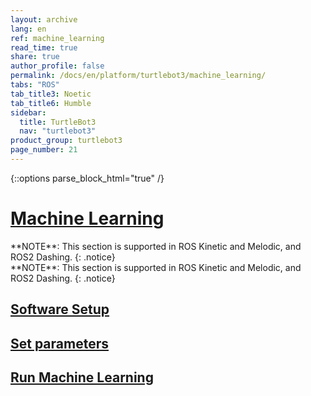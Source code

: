 ```yaml
---
layout: archive
lang: en
ref: machine_learning
read_time: true
share: true
author_profile: false
permalink: /docs/en/platform/turtlebot3/machine_learning/
tabs: "ROS"
tab_title3: Noetic
tab_title6: Humble
sidebar:
  title: TurtleBot3
  nav: "turtlebot3"
product_group: turtlebot3
page_number: 21
---
```


<div style="counter-reset: h1 8"></div>

{::options parse_block_html="true" /}

# [Machine Learning](#machine-learning)

<!-- <section data-id="{{ page.tab_title1 }}" class="tab_contents">
{% include en/platform/turtlebot3/machine_learning/machine_learning_intro_kinetic.md %}
</section> -->

<!-- <section data-id="{{ page.tab_title2 }}" class="tab_contents">
{% include en/platform/turtlebot3/machine_learning/machine_learning_intro_melodic.md %}
</section> -->

<section data-id="{{ page.tab_title3 }}" class="tab_contents">
**NOTE**: This section is supported in ROS Kinetic and Melodic, and ROS2 Dashing. 
{: .notice}
</section> 

<!-- <section data-id="{{ page.tab_title4 }}" class="tab_contents">
{% include en/platform/turtlebot3/machine_learning/machine_learning_intro_dashing.md %}
</section> -->

<!-- <section data-id="{{ page.tab_title5 }}" class="tab_contents">
**NOTE**: This section is supported in ROS Kinetic and Melodic, and ROS2 Dashing. 
{: .notice}
</section>  -->

<section data-id="{{ page.tab_title6 }}" class="tab_contents">
**NOTE**: This section is supported in ROS Kinetic and Melodic, and ROS2 Dashing. 
{: .notice}
</section>

<!-- <section data-id="{{ page.tab_title7 }}" class="tab_contents">
**NOTE**: This section is supported in ROS Kinetic and Melodic, and ROS2 Dashing. 
{: .notice}
</section> -->


## [Software Setup](#software-setup)

<!-- <section data-id="{{ page.tab_title1 }}" class="tab_contents">

{% include en/platform/turtlebot3/machine_learning/machine_learning_software_setup_kinetic.md %}

</section> -->

<!-- <section data-id="{{ page.tab_title2 }}" class="tab_contents">

{% include en/platform/turtlebot3/machine_learning/machine_learning_software_setup_melodic.md %}

</section> -->


<!-- <section data-id="{{ page.tab_title4 }}" class="tab_contents">

{% include en/platform/turtlebot3/machine_learning/machine_learning_software_setup_dashing.md %}

</section> -->

<!-- <section data-id="{{ page.tab_title4 }}" class="tab_contents">

**NOTE**: This feature is available for Kinetic, Dashing only. 
{: .notice}

</section> -->

<!-- <section data-id="{{ page.tab_title5 }}" class="tab_contents">

**NOTE**: This feature is available for Kinetic, Dashing only. 
{: .notice}

</section> -->


## [Set parameters](#set-parameters)

<!-- <section data-id="{{ page.tab_title1 }}" class="tab_contents">

{% include en/platform/turtlebot3/machine_learning/machine_learning_set_parameter_kinetic.md %}

</section> -->


<!-- <section data-id="{{ page.tab_title2 }}" class="tab_contents">

{% include en/platform/turtlebot3/machine_learning/machine_learning_set_parameter_melodic.md %}

</section> -->


<!-- <section data-id="{{ page.tab_title4 }}" class="tab_contents">

{% include en/platform/turtlebot3/machine_learning/machine_learning_set_parameter_dashing.md %}

</section> -->

<!-- <section data-id="{{ page.tab_title4 }}" class="tab_contents">

**NOTE**: This feature is available for Kinetic, Dashing only. 
{: .notice}

</section> -->

<!-- <section data-id="{{ page.tab_title5 }}" class="tab_contents">

**NOTE**: This feature is available for Kinetic, Dashing only. 
{: .notice}

</section> -->

## [Run Machine Learning](#run-machine-learning)

<!-- <section data-id="{{ page.tab_title1 }}" class="tab_contents">


{% include en/platform/turtlebot3/machine_learning/machine_learning_run_machine_learning_kinetic.md %}

</section> -->


<!-- <section data-id="{{ page.tab_title2 }}" class="tab_contents">

{% include en/platform/turtlebot3/machine_learning/machine_learning_run_machine_learning_melodic.md %}

</section> -->


<!-- <section data-id="{{ page.tab_title4 }}" class="tab_contents">

{% include en/platform/turtlebot3/machine_learning/machine_learning_run_machine_learning_dashing.md %}

</section> -->


<!-- <section data-id="{{ page.tab_title4 }}" class="tab_contents">

**NOTE**: This feature is available for Kinetic, Dashing only. 
{: .notice}

</section> -->

<!-- <section data-id="{{ page.tab_title5 }}" class="tab_contents">

**NOTE**: This feature is available for Kinetic, Dashing only. 
{: .notice}

</section> -->
